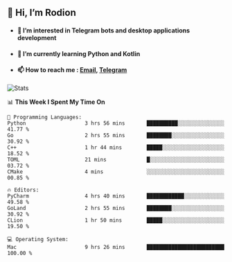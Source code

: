 ## 👋 Hi, I’m Rodion
- #### 👀 I’m interested in Telegram bots and desktop applications development
- #### 🌱 I’m currently learning Python and Kotlin
- #### 📫 How to reach me : [Email](mailto:me@lavn.ml), [Telegram](https://t.me/rodion_gudz)

![Stats](https://github-readme-stats.vercel.app/api?username=rodion-gudz&show_icons=true&theme=github_dark&hide_border=true&hide=issues&count_private=true&layout=compact)


<!--START_SECTION:waka-->
📊 **This Week I Spent My Time On** 

```text
💬 Programming Languages: 
Python                   3 hrs 56 mins       ██████████░░░░░░░░░░░░░░░   41.77 % 
Go                       2 hrs 55 mins       ████████░░░░░░░░░░░░░░░░░   30.92 % 
C++                      1 hr 44 mins        █████░░░░░░░░░░░░░░░░░░░░   18.52 % 
TOML                     21 mins             █░░░░░░░░░░░░░░░░░░░░░░░░   03.72 % 
CMake                    4 mins              ░░░░░░░░░░░░░░░░░░░░░░░░░   00.85 % 

🔥 Editors: 
PyCharm                  4 hrs 40 mins       ████████████░░░░░░░░░░░░░   49.58 % 
GoLand                   2 hrs 55 mins       ████████░░░░░░░░░░░░░░░░░   30.92 % 
CLion                    1 hr 50 mins        █████░░░░░░░░░░░░░░░░░░░░   19.50 % 

💻 Operating System: 
Mac                      9 hrs 26 mins       █████████████████████████   100.00 % 
```


<!--END_SECTION:waka-->
